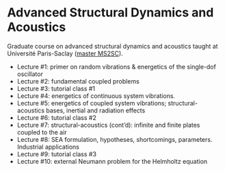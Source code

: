 # Advanced Structural Dynamics and Acoustics
Graduate course on advanced structural dynamics and acoustics taught at Université Paris-Saclay ([master MS2SC](https://www.universite-paris-saclay.fr/formation/master/mecanique/m2-modelisation-et-simulation-en-mecanique-des-structures-et-systemes-couples)).

* Lecture #1: primer on random vibrations & energetics of the single-dof oscillator
* Lecture #2: fundamental coupled problems
* Lecture #3: tutorial class #1
* Lecture #4: energetics of continuous system vibrations.
* Lecture #5: energetics of coupled system vibrations; structural-acoustics bases, inertial and radiation effects
* Lecture #6: tutorial class #2
* Lecture #7: structural-acoustics (cont’d): infinite and finite plates coupled to the air
* Lecture #8: SEA formulation, hypotheses, shortcomings, parameters. Industrial applications
* Lecture #9: tutorial class #3
* Lecture #10: external Neumann problem for the Helmholtz equation
